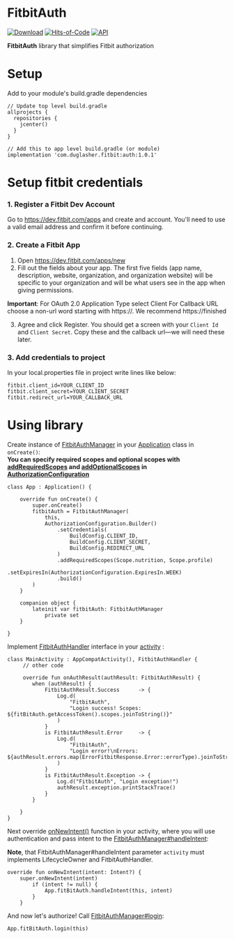# FitbitAuth

[![Download](https://api.bintray.com/packages/temmax/Fitbit/Auth/images/download.svg?version=1.0.0)](https://bintray.com/temmax/Fitbit/Auth/1.0.0/link)
[![Hits-of-Code](https://hitsofcode.com/github/TemMax/FitbitAuth)](https://hitsofcode.com/view/github/TemMax/FitbitAuth)
[![API](https://img.shields.io/badge/API-22%2B-yellow.svg?style=flat)](https://android-arsenal.com/api?level=22)

**FitbitAuth** library that simplifies Fitbit authorization

# Setup

Add to your module's build.gradle dependencies

```
// Update top level build.gradle
allprojects {
  repositories {
    jcenter()
  }
}
```

```
// Add this to app level build.gradle (or module)
implementation 'com.duglasher.fitbit:auth:1.0.1'
```

# Setup fitbit credentials

### 1. Register a Fitbit Dev Account

Go to https://dev.fitbit.com/apps and create and account. You'll need to
use a valid email address and confirm it before continuing.

### 2. Create a Fitbit App

1. Open https://dev.fitbit.com/apps/new
2. Fill out the fields about your app. The first five fields (app name,
   description, website, organization, and organization website) will be
   specific to your organization and will be what users see in the app
   when giving permissions.

**Important**: For OAuth 2.0 Application Type select Client For Callback
URL choose a non-url word starting with https://. We recommend
https://finished

3. Agree and click Register. You should get a screen with your `Client
   Id` and `Client Secret`. Copy these and the callback url—we will need
   these later.

### 3. Add credentials to project

In your local.properties file in project write lines like below:

```
fitbit.client_id=YOUR_CLIENT_ID
fitbit.client_secret=YOUR_CLIENT_SECRET
fitbit.redirect_url=YOUR_CALLBACK_URL
```

# Using library

Create instance of
[FitbitAuthManager](https://github.com/TemMax/FitbitAuth/blob/master/auth/src/main/kotlin/com/duglasher/fitbitauth/FitbitAuthManager.kt)
in your
[Application](https://github.com/TemMax/FitbitAuth/blob/master/app/src/main/java/com/duglasher/fitbitauth/App.kt)
class in `onCreate()`:  
**You can specify required scopes and optional scopes with
[addRequiredScopes](https://github.com/TemMax/FitbitAuth/blob/master/auth/src/main/kotlin/com/duglasher/fitbitauth/data/AuthorizationConfiguration.kt#L37)
and
[addOptionalScopes](https://github.com/TemMax/FitbitAuth/blob/master/auth/src/main/kotlin/com/duglasher/fitbitauth/data/AuthorizationConfiguration.kt#L42)
in
[AuthorizationConfiguration](https://github.com/TemMax/FitbitAuth/blob/master/auth/src/main/kotlin/com/duglasher/fitbitauth/data/AuthorizationConfiguration.kt)**

```
class App : Application() {

	override fun onCreate() {
		super.onCreate()
		fitbitAuth = FitbitAuthManager(
			this,
			AuthorizationConfiguration.Builder()
				.setCredentials(
					BuildConfig.CLIENT_ID,
					BuildConfig.CLIENT_SECRET,
					BuildConfig.REDIRECT_URL
				)
				.addRequiredScopes(Scope.nutrition, Scope.profile)
				.setExpiresIn(AuthorizationConfiguration.ExpiresIn.WEEK)
				.build()
		)
	}

	companion object {
		lateinit var fitbitAuth: FitbitAuthManager
			private set
	}

}
```

Implement
[FitbitAuthHandler](https://github.com/TemMax/FitbitAuth/blob/master/auth/src/main/kotlin/com/duglasher/fitbitauth/FitbitAuthHandler.kt)
interface in your
[activity](https://github.com/TemMax/FitbitAuth/blob/master/app/src/main/java/com/duglasher/fitbitauth/MainActivity.kt)
:

```
class MainActivity : AppCompatActivity(), FitbitAuthHandler {
     // other code
    
     override fun onAuthResult(authResult: FitbitAuthResult) {
        when (authResult) {
            FitbitAuthResult.Success      -> {
                Log.d(
                    "FitbitAuth",
                    "Login success! Scopes: ${fitBitAuth.getAccessToken().scopes.joinToString()}"
                )
            }
            is FitbitAuthResult.Error     -> {
                Log.d(
                    "FitbitAuth",
                    "Login error!\nErrors: ${authResult.errors.map(ErrorFitbitResponse.Error::errorType).joinToString()}"
                )
            }
            is FitbitAuthResult.Exception -> {
                Log.d("FitbitAuth", "Login exception!")
                authResult.exception.printStackTrace()
            }
        }
        
    }
}
```

Next override
[onNewIntent()](https://github.com/TemMax/FitbitAuth/blob/master/app/src/main/java/com/duglasher/fitbitauth/MainActivity.kt#L36)
function in your activity, where you will use authentication and pass
intent to the
[FitbitAuthManager#handleIntent](https://github.com/TemMax/FitbitAuth/blob/master/auth/src/main/kotlin/com/duglasher/fitbitauth/FitbitAuthManager.kt#L92):

**Note**, that FitbitAuthManager#handleIntent parameter `activity` must
implements LifecycleOwner and FitbitAuthHandler.

```
override fun onNewIntent(intent: Intent?) {
    super.onNewIntent(intent)
        if (intent != null) {
            App.fitBitAuth.handleIntent(this, intent)
        }
    }
```

And now let's authorize! Call
[FitbitAuthManager#login](https://github.com/TemMax/FitbitAuth/blob/master/auth/src/main/kotlin/com/duglasher/fitbitauth/FitbitAuthManager.kt#L44):

```
App.fitBitAuth.login(this)
```

